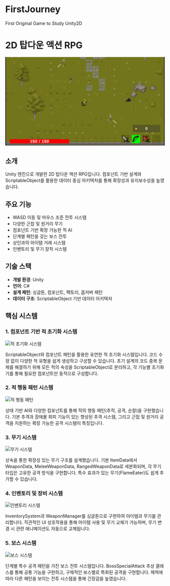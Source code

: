 # FirstJourney
First Original Game to Study Unity2D
# 2D 탑다운 액션 RPG
![image.png](https://raw.githubusercontent.com/minsforgh/FirstJourney/main/docs/images/Overview.png)
## 소개
Unity 엔진으로 개발한 2D 탑다운 액션 RPG입니다. 컴포넌트 기반 설계와 ScriptableObject를 활용한 데이터 중심 아키텍처를 통해 확장성과 유지보수성을 높였습니다.

## 주요 기능
- WASD 이동 및 마우스 조준 전투 시스템
- 다양한 근접 및 원거리 무기
- 컴포넌트 기반 확장 가능한 적 AI
- 단계별 패턴을 갖는 보스 전투
- 상인과의 아이템 거래 시스템
- 인벤토리 및 무기 장착 시스템

## 기술 스택
- **개발 환경**: Unity
- **언어**: C#
- **설계 패턴**: 싱글톤, 컴포넌트, 팩토리, 옵저버 패턴
- **데이터 구조**: ScriptableObject 기반 데이터 아키텍처

## 핵심 시스템

### 1. 컴포넌트 기반 적 초기화 시스템
![적 초기화 시스템](enemy-init-core.png)

ScriptableObject와 컴포넌트 패턴을 활용한 유연한 적 초기화 시스템입니다. 코드 수정 없이 다양한 적 유형을 쉽게 생성하고 구성할 수 있습니다. 초기 설계의 코드 중복 문제를 해결하기 위해 모든 적의 속성을 ScriptableObject로 분리하고, 각 기능별 초기화기를 통해 필요한 컴포넌트만 동적으로 구성합니다.

### 2. 적 행동 패턴 시스템
![적 행동 패턴](![image.png](attachment:464b0d78-2e42-468f-b293-16962cb1eb4e:image.png))

상태 기반 AI와 다양한 컴포넌트를 통해 적의 행동 패턴(추적, 공격, 순찰)을 구현했습니다. 기본 추격과 장애물 회피 기능이 있는 향상된 추격 시스템, 그리고 근접 및 원거리 공격을 지원하는 확장 가능한 공격 시스템이 특징입니다.

### 3. 무기 시스템
![무기 시스템](weapon-system.png)

상속을 통한 확장성 있는 무기 구조를 설계했습니다. 기본 ItemData에서 WeaponData, MeleeWeaponData, RangedWeaponData로 세분화되며, 각 무기 타입은 고유한 공격 방식을 구현합니다. 특수 효과가 있는 무기(FlameEater)도 쉽게 추가할 수 있습니다.

### 4. 인벤토리 및 장비 시스템
![인벤토리 시스템](inventory-equipment.png)

InventorySystem과 WeaponManager를 싱글톤으로 구현하여 아이템과 무기를 관리합니다. 직관적인 UI 상호작용을 통해 아이템 사용 및 무기 교체가 가능하며, 무기 변경 시 관련 애니메이션도 자동으로 교체됩니다.

### 5. 보스 시스템
![보스 시스템](custom-boss-system.png)

단계별 특수 공격 패턴을 가진 보스 전투 시스템입니다. BossSpecialAttack 추상 클래스를 통해 공통 기능을 구현하고, 구체적인 보스별로 특화된 공격을 구현합니다. 체력에 따라 다른 패턴을 보이는 전투 시스템을 통해 긴장감을 높였습니다.
